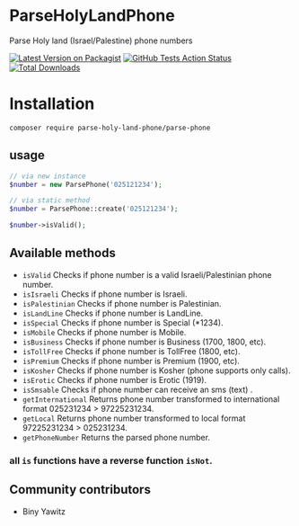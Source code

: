 # ParseHolyLandPhone
Parse Holy land (Israel/Palestine) phone numbers


[![Latest Version on Packagist](https://img.shields.io/packagist/v/parse-holy-land-phone/parse-phone.svg?style=flat-square)](https://packagist.org/packages/parse-holy-land-phone/parse-phone)
[![GitHub Tests Action Status](https://img.shields.io/github/actions/workflow/status/MordiSacks/ParseHolyLandPhone/run-tests.yml?branch=master&label=tests&style=flat-square)](https://github.com/MordiSacks/ParseHolyLandPhone/actions?query=workflow%3Arun-tests+branch%3Amaster)
[![Total Downloads](https://img.shields.io/packagist/dt/parse-holy-land-phone/parse-phone.svg?style=flat-square)](https://packagist.org/packages/parse-holy-land-phone/parse-phone)


# Installation
``` 
composer require parse-holy-land-phone/parse-phone
```

## usage
```php
// via new instance
$number = new ParsePhone('025121234');

// via static method
$number = ParsePhone::create('025121234');

$number->isValid();
```

## Available methods
* `isValid` Checks if phone number is a valid Israeli/Palestinian phone number.
* `isIsraeli` Checks if phone number is Israeli.
* `isPalestinian` Checks if phone number is Palestinian.
* `isLandLine` Checks if phone number is LandLine.
* `isSpecial` Checks if phone number is Special (*1234).
* `isMobile` Checks if phone number is Mobile.
* `isBusiness` Checks if phone number is Business (1700, 1800, etc).
* `isTollFree` Checks if phone number is TollFree (1800, etc).
* `isPremium` Checks if phone number is Premium (1900, etc).
* `isKosher` Checks if phone number is Kosher (phone supports only calls).
* `isErotic` Checks if phone number is Erotic (1919).
* `isSmsable` Checks if phone number can receive an sms (text) .
* `getInternational` Returns phone number transformed to international format 025231234  > 97225231234.
* `getLocal` Returns phone number transformed to local format 97225231234 > 025231234.
* `getPhoneNumber` Returns the parsed phone number.
### all `is` functions have a reverse function `isNot`.

## Community contributors
* Biny Yawitz 